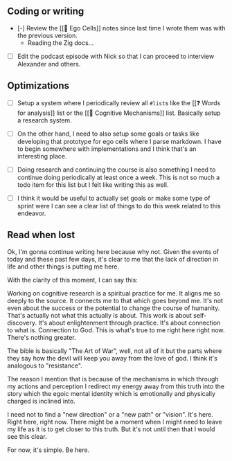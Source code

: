 
## Coding or writing

- [-] Review the [[📝 Ego Cells]] notes since last time I wrote them was with the previous version.
	- Reading the Zig docs...

- [ ] Edit the podcast episode with Nick so that I can proceed to interview Alexander and others.



## Optimizations

- [ ] Setup a system where I periodically review all `#list`s like the [[❓ Words for analysis]] list or the [[📝 Cognitive Mechanisms]] list. Basically setup a research system.
- [ ] On the other hand, I need to also setup some goals or tasks like developing that prototype for ego cells where I parse markdown. I have to begin somewhere with implementations and I think that's an interesting place.
- [ ] Doing research and continuing the course is also something I need to continue doing periodically at least once a week. This is not so much a todo item for this list but I felt like writing this as well.
- [ ] I think it would be useful to actually set goals or make some type of sprint were I can see a clear list of things to do this week related to this endeavor.



## Read when lost

Ok, I'm gonna continue writing here because why not. Given the events of today and these past few days, it's clear to me that the lack of direction in life and other things is putting me here.

With the clarity of this moment, I can say this:

Working on cognitive research is a spiritual practice for me. It aligns me so deeply to the source. It connects me to that which goes beyond me. It's not even about the success or the potential to change the course of humanity. That's actually not what this actually is about. This work is about self-discovery. It's about enlightenment through practice. It's about connection to what is. Connection to God. This is what's true to me right here right now. There's nothing greater.

The bible is basically "The Art of War", well, not all of it but the parts where they say how the devil will keep you away from the love of god. I think it's analogous to "resistance".

The reason I mention that is because of the mechanisms in which through my actions and perception I redirect my energy away from this truth into the story which the egoic mental identity which is emotionally and physically charged is inclined into.

I need not to find a "new direction" or a "new path" or "vision". It's here. Right here, right now. There might be a moment when I might need to leave my life as it is to get closer to this truth. But it's not until then that I would see this clear.

For now, it's simple. Be here.